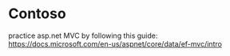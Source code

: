 # Contoso
practice asp.net MVC by following this guide: https://docs.microsoft.com/en-us/aspnet/core/data/ef-mvc/intro
